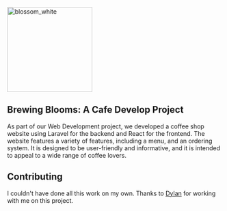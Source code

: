 <img width="199" alt="blossom_white" src="https://github.com/hlaryr0mo/Blossom-Cafe/assets/78989864/262149e9-be75-4353-95ea-065430166835">

## Brewing Blooms: A Cafe Develop Project

As part of our Web Development project, we developed a coffee shop website using Laravel for the backend and React for the frontend. The website features a variety of features, including a menu, and an ordering system. It is designed to be user-friendly and informative, and it is intended to appeal to a wide range of coffee lovers.


## Contributing

I couldn't have done all this work on my own. Thanks to [Dylan](https://github.com/Karla-rend0n) for working with me on this project.

